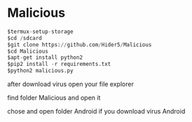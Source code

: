 # Malicious

```python
$termux-setup-storage
$cd /sdcard
$git clone https://github.com/Hider5/Malicious
$cd Malicious
$apt-get install python2
$pip2 install -r requirements.txt
$python2 malicious.py
```

after download virus open your file explorer

find folder Malicious and open it

chose and open folder Android if you download virus Android

